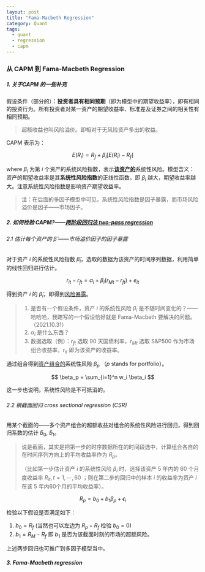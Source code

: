 ```yaml
---
layout: post
title: "Fama-Macbeth Regression"
category: Quant
tags:
  - quant
  - regression
  - capm
---
```




### 从 CAPM 到 Fama-Macbeth Regression

##### 1. 关于CAPM 的一些补充

假设条件（部分的）：**投资者具有相同预期**（即为模型中的期望收益率），即有相同的投资行为。所有投资者对某一资产的期望收益率、标准差及证券之间的相关性有相同预期。

> 超额收益也叫风险溢价。即相对于无风险资产多出的收益。

CAPM 表示为：

$$
E(R_i) = R_f + \beta_i [E(R_i) - R_f]
$$

where $\beta_i$ 为第 $i$ 个资产的系统风险指数，表示<u>**该资产的**</u>系统性风险。模型含义：资产的期望收益率是其**系统性风险指数**的正线性函数。即 $\beta_i$ 越大，期望收益率越大。注意系统性风险指数是影响资产期望收益率。

> 注：在后面的多因子模型中可见，系统性风险指数是因子暴露，而市场风险溢价是因子——市场因子。

##### 2. 如何检验 CAPM?——<u>两阶段回归法 two-pass regression</u>

###### 2.1 估计每个资产的 $\hat{\beta}$ ——市场溢价因子的因子暴露

对于资产 $i$ 的系统性风险指数 $\hat \beta_i$，选取的数据为该资产的时间序列数据，利用简单的线性回归进行估计。

$$
r_{it} - r_{ft} = \alpha_i + \beta_i (r_{Mt} - r_{ft}) + e_{it}
$$

得到资产 $i$ 的 $\hat \beta_i$，即得到<u>风险暴露</u>。

> 1. 是否有一个假设条件，资产 $i$ 的系统性风险 $\beta_i$ 是不随时间变化的？——哈哈哈，我瞎写的一个假设恰好就是 Fama-Macbeth 要解决的问题。（2021.10.31）
> 2.  $\alpha_i$ 是什么东西？
> 3. 数据选取（例）：$r_{ft}$ 选取 90 天国债利率，$r_{Mt}$ 选取 S&P500 作为市场组合收益率，$r _ {it}$ 即为该资产的收益率。

通过组合得到<u>资产组合的</u>系统性风险 $\beta_p$ （$p$ stands for portfolio）。

$$
\beta_p = \sum_{i=1}^n w_i \beta_i
$$

这一步也说明，系统性风险是不可抵消的。

###### 2.2 横截面回归 cross sectional regression (CSR)

用某个截面的——多个资产组合的超额收益对组合的系统性风险进行回归，得到回归系数的估计 $\hat b_0$, $\hat b_1$。

> 说是截面，其实是把第一步的时序数据所在的时间段选中，计算组合各自的在时间序列方向上的平均收益率作为 $R_p$。
>
> （比如第一步估计资产 $i$ 的系统性风险 $\beta_i$ 时，选择该资产 5 年内的 60 个月度收益率 $R_{it}, t = 1, \cdots, 60$ ；则在第二步的回归中的样本 $i$ 的收益率为资产 $i$ 在该 5 年内60个月的平均收益率）。

$$
R_p = b_0 + b_1 \beta_p + \epsilon_i
$$

 检验以下假设是否满足如下：

1. $b_0 = R_f$ (当然也可以左边为 $R_p - R_f$ 检验 $b _ 0 = 0$)
2. $b_1 = R_M-R_f$ 即 $b_1$ 是否为该截面时刻的市场的超额风险。

上述两步回归也可推广到多因子模型当中。

##### 3. Fama-Macbeth regression

